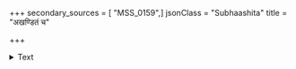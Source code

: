 +++
secondary_sources = [ "MSS_0159",]
jsonClass = "Subhaashita"
title = "अखण्डितं च"

+++

<details><summary>Text</summary>

अखण्डितं च क्रमुकं चूर्णम् तु रसवर्जितम्।  
भूमौ निपतितं पत्रं शक्रस्यापि श्रिअयं हरेत्॥
</details>
